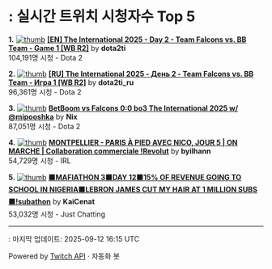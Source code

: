 # : 실시간 트위치 시청자수 Top 5

**1.** [![thumb](https://static-cdn.jtvnw.net/previews-ttv/live_user_dota2ti-320x180.jpg)](https://twitch.tv/dota2ti)
**[[EN] The International 2025 - Day 2 - Team Falcons vs. BB Team - Game 1 [WB R2]](https://twitch.tv/dota2ti)** by **dota2ti**<br>104,191명 시청  - Dota 2

**2.** [![thumb](https://static-cdn.jtvnw.net/previews-ttv/live_user_dota2ti_ru-320x180.jpg)](https://twitch.tv/dota2ti_ru)
**[[RU] The International 2025 - День 2 - Team Falcons vs. BB Team - Игра 1 [WB R2]](https://twitch.tv/dota2ti_ru)** by **dota2ti_ru**<br>96,361명 시청  - Dota 2

**3.** [![thumb](https://static-cdn.jtvnw.net/previews-ttv/live_user_nix-320x180.jpg)](https://twitch.tv/Nix)
**[BetBoom vs Falcons 0:0 bo3 The International 2025 w/ @mipooshka](https://twitch.tv/Nix)** by **Nix**<br>87,051명 시청  - Dota 2

**4.** [![thumb](https://static-cdn.jtvnw.net/previews-ttv/live_user_byilhann-320x180.jpg)](https://twitch.tv/byilhann)
**[MONTPELLIER - PARIS À PIED AVEC NICO, JOUR 5 | ON MARCHE | Collaboration commerciale !Revolut](https://twitch.tv/byilhann)** by **byilhann**<br>54,729명 시청  - IRL

**5.** [![thumb](https://static-cdn.jtvnw.net/previews-ttv/live_user_kaicenat-320x180.jpg)](https://twitch.tv/KaiCenat)
**[🟫MAFIATHON 3🟫DAY 12🟫15% OF REVENUE GOING TO SCHOOL IN NIGERIA🟫LEBRON JAMES CUT MY HAIR AT 1 MILLION SUBS🟫!subathon](https://twitch.tv/KaiCenat)** by **KaiCenat**<br>53,032명 시청  - Just Chatting


---
: 마지막 업데이트: 2025-09-12 16:15 UTC

Powered by [Twitch API](https://dev.twitch.tv/docs/api/reference) · 자동화 봇